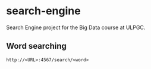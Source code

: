 # search-engine
Search Engine project for the Big Data course at ULPGC.

## Word searching
```http
http://<URL>:4567/search/<word>
```
